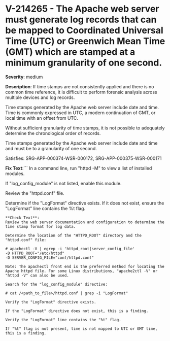 # V-214265 - The Apache web server must generate log records that can be mapped to Coordinated Universal Time (UTC) or Greenwich Mean Time (GMT) which are stamped at a minimum granularity of one second.

**Severity**: medium

**Description**:
If time stamps are not consistently applied and there is no common time reference, it is difficult to perform forensic analysis across multiple devices and log records.

Time stamps generated by the Apache web server include date and time. Time is commonly expressed in UTC, a modern continuation of GMT, or local time with an offset from UTC.

Without sufficient granularity of time stamps, it is not possible to adequately determine the chronological order of records.

Time stamps generated by the Apache web server include date and time and must be to a granularity of one second.

Satisfies: SRG-APP-000374-WSR-000172, SRG-APP-000375-WSR-000171

**Fix Text**:```
In a command line, run "httpd -M" to view a list of installed modules.

If "log_config_module" is not listed, enable this module.

Review the "httpd.conf" file.

Determine if the "LogFormat" directive exists. If it does not exist, ensure the "LogFormat" line contains the %t flag.
```
**Check Text**:
Review the web server documentation and configuration to determine the time stamp format for log data.

Determine the location of the "HTTPD_ROOT" directory and the "httpd.conf" file:

# apachectl -V | egrep -i 'httpd_root|server_config_file'
-D HTTPD_ROOT="/etc/httpd"
-D SERVER_CONFIG_FILE="conf/httpd.conf"

Note: The apachectl front end is the preferred method for locating the Apache httpd file. For some Linux distributions, "apache2ctl -V" or  "httpd -V" can also be used.  

Search for the "log_config_module" directive:

# cat /<path_to_file>/httpd.conf | grep -i "LogFormat"

Verify the "LogFormat" directive exists.

If the "LogFormat" directive does not exist, this is a finding.

Verify the "LogFormat" line contains the "%t" flag.
 
If "%t" flag is not present, time is not mapped to UTC or GMT time, this is a finding.

